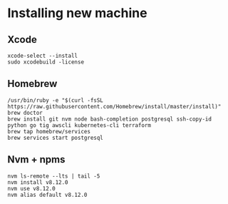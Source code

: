 # Installing new machine

## Xcode
    xcode-select --install
    sudo xcodebuild -license

## Homebrew
    /usr/bin/ruby -e "$(curl -fsSL https://raw.githubusercontent.com/Homebrew/install/master/install)"
    brew doctor
    brew install git nvm node bash-completion postgresql ssh-copy-id python go tig awscli kubernetes-cli terraform
    brew tap homebrew/services
    brew services start postgresql

## Nvm + npms
    nvm ls-remote --lts | tail -5
    nvm install v8.12.0
    nvm use v8.12.0
    nvm alias default v8.12.0
